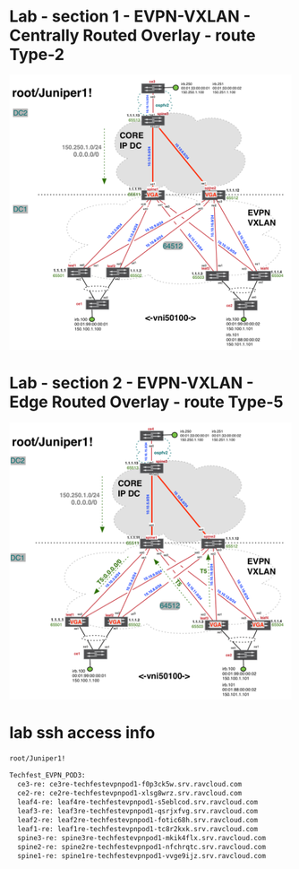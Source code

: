 # Lab - section 1 - EVPN-VXLAN - Centrally Routed Overlay - route Type-2
![Lab topology-1](../topologies/evpn-vxlan-techfest_topo1.png)

# Lab - section 2 - EVPN-VXLAN - Edge Routed Overlay - route Type-5
![Lab topology-2](../topologies/evpn-vxlan-techfest_topo2.png)

# lab ssh access info
`root/Juniper1!`
```
Techfest_EVPN_POD3:
  ce3-re: ce3re-techfestevpnpod1-f0p3ck5w.srv.ravcloud.com
  ce2-re: ce2re-techfestevpnpod1-xlsg8wrz.srv.ravcloud.com
  leaf4-re: leaf4re-techfestevpnpod1-s5eblcod.srv.ravcloud.com
  leaf3-re: leaf3re-techfestevpnpod1-qsrjxfvg.srv.ravcloud.com
  leaf2-re: leaf2re-techfestevpnpod1-fotic68h.srv.ravcloud.com
  leaf1-re: leaf1re-techfestevpnpod1-tc8r2kxk.srv.ravcloud.com
  spine3-re: spine3re-techfestevpnpod1-mkik4flx.srv.ravcloud.com
  spine2-re: spine2re-techfestevpnpod1-nfchrqtc.srv.ravcloud.com
  spine1-re: spine1re-techfestevpnpod1-vvge9ijz.srv.ravcloud.com
```